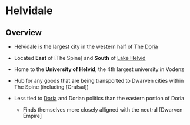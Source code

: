 # Helvidale

## Overview

- Helvidale is the largest city in the western half of The [Doria](README.md)
- Located __East__ of [The Spine] and __South__ of [Lake Helvid](lake-helvid.md)
- Home to the __University of Helvid__, the 4th largest university in Vodenz
- Hub for any goods that are being transported to Dwarven cities within The Spine (including [Crafsal])

- Less tied to [Doria](README.md) and Dorian politics than the eastern portion of Doria
  - Finds themselves more closely alligned with the neutral [Dwarven Empire]
